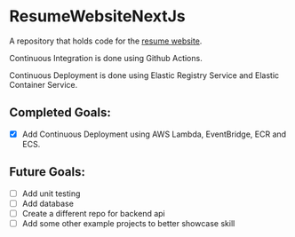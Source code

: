 # ResumeWebsiteNextJs
A repository that holds code for the [resume website](https://www.andrew-doser.com).

Continuous Integration is done using Github Actions.

Continuous Deployment is done using Elastic Registry Service and Elastic Container Service.

## Completed Goals:

- [x] Add Continuous Deployment using AWS Lambda, EventBridge, ECR and ECS.

## Future Goals:

- [ ] Add unit testing
- [ ] Add database
- [ ] Create a different repo for backend api
- [ ] Add some other example projects to better showcase skill
